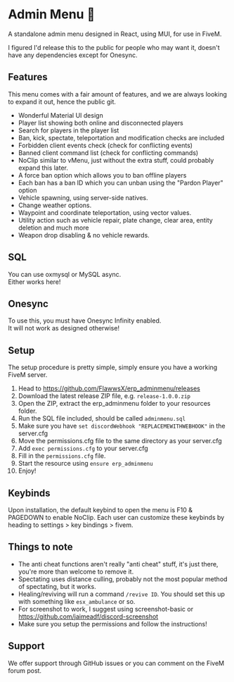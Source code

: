 # Admin Menu 🎉
A standalone admin menu designed in React, using MUI, for use in FiveM.

I figured I'd release this to the public for people who may want it, doesn't have any dependencies except for Onesync.

## Features
This menu comes with a fair amount of features, and we are always looking to expand it out, hence the public git.

 - Wonderful Material UI design
 - Player list showing both online and disconnected players
 - Search for players in the player list
 - Ban, kick, spectate, teleportation and modification checks are included
 - Forbidden client events check (check for conflicting events)
 - Banned client command list (check for conflicting commands)
 - NoClip similar to vMenu, just without the extra stuff, could probably expand this later.
 - A force ban option which allows you to ban offline players
 - Each ban has a ban ID which you can unban using the "Pardon Player" option
 - Vehicle spawning, using server-side natives.
 - Change weather options.
 - Waypoint and coordinate teleportation, using vector values.
 - Utility action such as vehicle repair, plate change, clear area, entity deletion and much more
 - Weapon drop disabling & no vehicle rewards.

## SQL

You can use oxmysql or MySQL async.<br>Either works here!

## Onesync
To use this, you must have Onesync Infinity enabled.<br>
It will not work as designed otherwise!

## Setup
The setup procedure is pretty simple, simply ensure you have a working FiveM server.

1. Head to https://github.com/FlawwsX/erp_adminmenu/releases
2. Download the latest release ZIP file, e.g. `release-1.0.0.zip`
3. Open the ZIP, extract the erp_adminmenu folder to your resources folder.
5. Run the SQL file included, should be called `adminmenu.sql`
6. Make sure you have `set discordWebhook "REPLACEMEWITHWEBHOOK"` in the server.cfg
7. Move the permissions.cfg file to the same directory as your server.cfg
8. Add `exec permissions.cfg` to your server.cfg
9. Fill in the `permissions.cfg` file.
10. Start the resource using `ensure erp_adminmenu`
11. Enjoy!

## Keybinds

Upon installation, the default keybind to open the menu is F10 & PAGEDOWN to enable NoClip.
Each user can customize these keybinds by heading to settings > key bindings > fivem.

## Things to note

- The anti cheat functions aren't really "anti cheat" stuff, it's just there, you're more than welcome to remove it.
- Spectating uses distance culling, probably not the most popular method of spectating, but it works.
- Healing/reviving will run a command `/revive ID`. You should set this up with something like `esx_ambulance` or so.
- For screenshot to work, I suggest using screenshot-basic or https://github.com/jaimeadf/discord-screenshot
- Make sure you setup the permissions and follow the instructions!

## Support
We offer support through GitHub issues or you can comment on the FiveM forum post.
